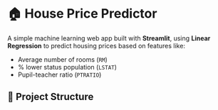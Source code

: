 # 🏠 House Price Predictor

A simple machine learning web app built with **Streamlit**, using **Linear Regression** to predict housing prices based on features like:

- Average number of rooms (`RM`)
- % lower status population (`LSTAT`)
- Pupil-teacher ratio (`PTRATIO`)

## 📁 Project Structure

